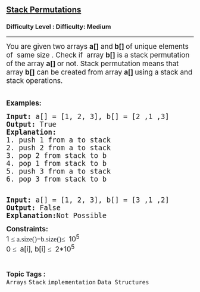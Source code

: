 <h2><a href="https://www.geeksforgeeks.org/problems/stack-permutations/1">Stack Permutations</a></h2><h3>Difficulty Level : Difficulty: Medium</h3><hr><div class="problems_problem_content__Xm_eO"><p><span style="font-size: 14pt;">You are given two arrays <strong>a[]</strong> and<strong> b[] </strong>of unique elements of&nbsp; same size . Check if&nbsp; array <strong>b[]</strong> is a stack permutation of the array <strong>a[] </strong>or not. Stack permutation means that array&nbsp;<strong>b[]</strong>&nbsp;can be created from array&nbsp;<strong>a[]&nbsp;</strong>using a stack and stack operations.<br><br></span></p>
<p><span style="font-size: 14pt;"><strong>Examples:</strong></span></p>
<pre><span style="font-size: 14pt;"><strong>Input: </strong>a[] = [1, 2, 3], b[] = [2 ,1 ,3]
<strong>Output: </strong>True
<strong>Explanation:</strong>
1. push 1 from a to stack
2. push 2 from a to stack
3. pop 2 from stack to b
4. pop 1 from stack to b
5. push 3 from a to stack
6. pop 3 from stack to b</span></pre>
<pre><span style="font-size: 14pt;"><strong><br>Input: </strong>a[] = [1, 2, 3], b[] = [3 ,1 ,2]
<strong>Output: </strong>False
<strong>Explanation:</strong>Not Possible<br></span></pre>
<p><span style="font-size: 14pt;"><strong>Constraints:</strong><br>1&nbsp;<span style="background-color: #ffffff; color: #1e2229; font-family: Nunito;">≤</span><span style="background-color: #ffffff; color: #1e2229; font-family: Nunito;"> a.size()=b.size()</span><span style="background-color: #ffffff; color: #1e2229; font-family: Nunito;">≤</span><span style="background-color: #ffffff; color: #1e2229; font-family: Nunito;"> </span>&nbsp;10<sup>5<br></sup>0&nbsp;<span style="background-color: #ffffff; color: #1e2229; font-family: Nunito;">≤</span><span style="background-color: #ffffff; color: #1e2229; font-family: Nunito;"> </span>&nbsp;a[i], b[i] <span style="background-color: #ffffff; color: #1e2229; font-family: Nunito;">≤</span><span style="background-color: #ffffff; color: #1e2229; font-family: Nunito;"> </span>&nbsp;2*10<sup>5</sup></span></p></div><br><p><span style=font-size:18px><strong>Topic Tags : </strong><br><code>Arrays</code>&nbsp;<code>Stack</code>&nbsp;<code>implementation</code>&nbsp;<code>Data Structures</code>&nbsp;